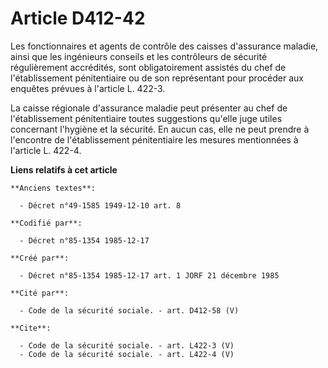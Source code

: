 # Article D412-42

Les fonctionnaires et agents de contrôle des caisses d'assurance maladie, ainsi que les ingénieurs conseils et les
contrôleurs de sécurité régulièrement accrédités, sont obligatoirement assistés du chef de l'établissement pénitentiaire ou
de son représentant pour procéder aux enquêtes prévues à l'article L. 422-3. 

La caisse régionale d'assurance maladie peut présenter au chef de l'établissement pénitentiaire toutes suggestions qu'elle
juge utiles concernant l'hygiène et la sécurité. En aucun cas, elle ne peut prendre à l'encontre de l'établissement
pénitentiaire les mesures mentionnées à l'article L. 422-4.

**Liens relatifs à cet article**

	**Anciens textes**:

	  - Décret n°49-1585 1949-12-10 art. 8

	**Codifié par**:

	  - Décret n°85-1354 1985-12-17

	**Créé par**:

	  - Décret n°85-1354 1985-12-17 art. 1 JORF 21 décembre 1985

	**Cité par**:

	  - Code de la sécurité sociale. - art. D412-58 (V)

	**Cite**:

	  - Code de la sécurité sociale. - art. L422-3 (V)
	  - Code de la sécurité sociale. - art. L422-4 (V)
